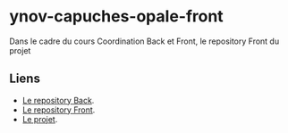 # ynov-capuches-opale-front

Dans le cadre du cours Coordination Back et Front, le repository Front du projet

## Liens

- [Le repository Back](https://github.com/Nathaniel-Vaur-Henel/ynov-capuches-opale-back-2025).
- [Le repository Front](https://github.com/Nathaniel-Vaur-Henel/ynov-capuches-opale-front-2025).
- [Le projet](https://github.com/users/Nathaniel-Vaur-Henel/projects/2).
